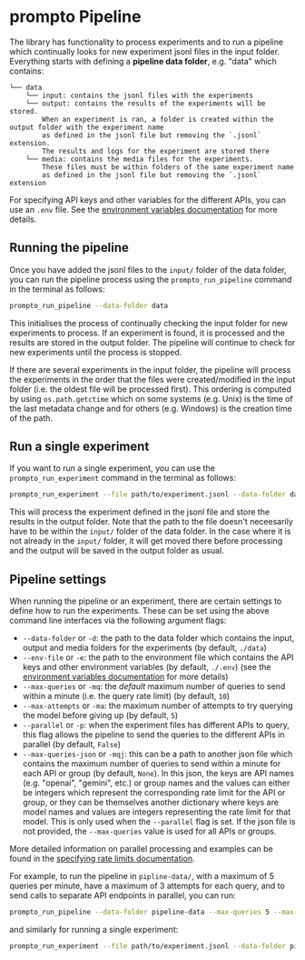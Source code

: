 # prompto Pipeline

The library has functionality to process experiments and to run a pipeline which continually looks for new experiment jsonl files in the input folder. Everything starts with defining a **pipeline data folder**, e.g. "data" which contains:
```
└── data
    └── input: contains the jsonl files with the experiments
    └── output: contains the results of the experiments will be stored.
        When an experiment is ran, a folder is created within the output folder with the experiment name
        as defined in the jsonl file but removing the `.jsonl` extension.
        The results and logs for the experiment are stored there
    └── media: contains the media files for the experiments.
        These files must be within folders of the same experiment name
        as defined in the jsonl file but removing the `.jsonl` extension
```

For specifying API keys and other variables for the different APIs, you can use an `.env` file. See the [environment variables documentation](./environment_variables.md) for more details.

## Running the pipeline

Once you have added the jsonl files to the `input/` folder of the data folder, you can run the pipeline process using the `prompto_run_pipeline` command in the terminal as follows:
```bash
prompto_run_pipeline --data-folder data
```

This initialises the process of continually checking the input folder for new experiments to process. If an experiment is found, it is processed and the results are stored in the output folder. The pipeline will continue to check for new experiments until the process is stopped.

If there are several experiments in the input folder, the pipeline will process the experiments in the order that the files were created/modified in the input folder (i.e. the oldest file will be processed first). This ordering is computed by using `os.path.getctime` which on some systems (e.g. Unix) is the time of the last metadata change and for others (e.g. Windows) is the creation time of the path.

## Run a single experiment

If you want to run a single experiment, you can use the `prompto_run_experiment` command in the terminal as follows:
```bash
prompto_run_experiment --file path/to/experiment.jsonl --data-folder data
```

This will process the experiment defined in the jsonl file and store the results in the output folder. Note that the path to the file doesn't neceesarily have to be within the `input/` folder of the data folder. In the case where it is not already in the `input/` folder, it will get moved there before processing and the output will be saved in the output folder as usual.

## Pipeline settings

When running the pipeline or an experiment, there are certain settings to define how to run the experiments. These can be set using the above command line interfaces via the following argument flags:

* `--data-folder` or `-d`: the path to the data folder which contains the input, output and media folders for the experiments (by default, `./data`)
* `--env-file` or `-e`: the path to the environment file which contains the API keys and other environment variables (by default, `./.env`) (see the [environment variables documentation](./environment_variables.md) for more details)
* `--max-queries` or `-mq`: the _default_ maximum number of queries to send within a minute (i.e. the query rate limit) (by default, `10`)
* `--max-attempts` or `-ma`: the maximum number of attempts to try querying the model before giving up (by default, `5`)
* `--parallel` or `-p`: when the experiment files has different APIs to query, this flag allows the pipeline to send the queries to the different APIs in parallel (by default, `False`)
* `--max-queries-json` or `-mqj`: this can be a path to another json file which contains the maximum number of queries to send within a minute for each API or group (by default, `None`). In this json, the keys are API names (e.g. "openai", "gemini", etc.) or group names and the values can either be integers which represent the corresponding rate limit for the API or group, or they can be themselves another dictionary where keys are model names and values are integers representing the rate limit for that model. This is only used when the `--parallel` flag is set. If the json file is not provided, the `--max-queries` value is used for all APIs or groups.

More detailed information on parallel processing and examples can be found in the [specifying rate limits documentation](./rate_limits.md).

For example, to run the pipeline in `pipline-data/`, with a maximum of 5 queries per minute, have a maximum of 3 attempts for each query, and to send calls to separate API endpoints in parallel, you can run:
```bash
prompto_run_pipeline --data-folder pipeline-data --max-queries 5 --max-attempts 3 --parallel
```
and similarly for running a single experiment:
```bash
prompto_run_experiment --file path/to/experiment.jsonl --data-folder pipeline-data --max-queries 5 --max-attempts 3 --parallel
```
